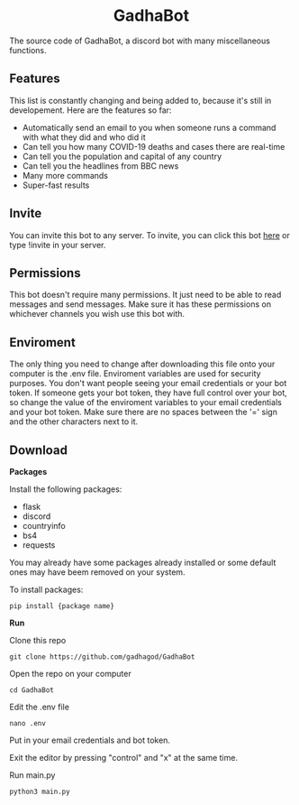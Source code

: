 <h1><center>GadhaBot</center></h1>
The source code of GadhaBot, a discord bot with many miscellaneous functions.
<h2>Features</h2>
This list is constantly changing and being added to, because it's still in developement. Here are the features so far:
<ul>
  <li>Automatically send an email to you when someone runs a command with what they did and who did it</li>
  <li>Can tell you how many COVID-19 deaths and cases there are real-time</li>
  <li>Can tell you the population and capital of any country</li>
  <li>Can tell you the headlines from BBC news</li>
  <li>Many more commands
  <li>Super-fast results</li>
</ul>
<h2>Invite</h2>
<p>You can invite this bot to any server. To invite, you can click this bot <a href="https://discord.com/oauth2/authorize?client_id=714911868455747629&permissions=0&scope=bot">here</a> or type !invite in your server. </p>
<h2>Permissions</h2>
<p>This bot doesn't require many permissions. It just need to be able to read messages and send messages. Make sure it has these permissions on whichever channels you wish use this bot with.</p>
<h2>Enviroment</h2>
<p>The only thing you need to change after downloading this file onto your computer is the .env file. Enviroment variables are used for security purposes. You don't want people seeing your email credentials or your bot token. If someone gets your bot token, they have full control over your bot, so change the value of the enviroment variables to your email credentials and your bot token. Make sure there are no spaces between the '=' sign and the other characters next to it.</p>
<h2>Download</h2>
<p><b>Packages</b></p>
Install the following packages: 
<ul>
  <li>flask</li>
  <li>discord</li>
  <li>countryinfo</li>
  <li>bs4</li>
  <li>requests</li>
</ul>
<p>You may already have some packages already installed or some default ones may have beem removed on your system.</p>
</p>To install packages:</p>

    pip install {package name}
<p><b>Run</p></b>
<p>Clone this repo</p>

    git clone https://github.com/gadhagod/GadhaBot
<p>Open the repo on your computer</p>

    cd GadhaBot
<p>Edit the .env file</p>

    nano .env
<p>Put in your email credentials and bot token.</p>
<p>Exit the editor by pressing "control" and "x" at the same time.</p>
<p>Run main.py</p>

    python3 main.py
